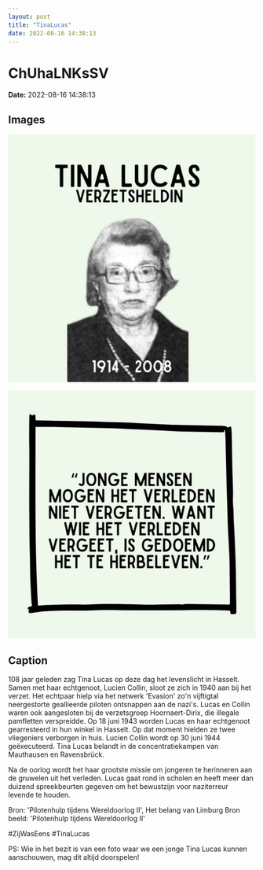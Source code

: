```yaml
---
layout: post
title: "TinaLucas"
date: 2022-08-16 14:38:13
---
```


# ChUhaLNKsSV

**Date:** 2022-08-16 14:38:13

## Images

![Image](../images/ChUhaLNKsSV_0.jpg)

![Image](../images/ChUhaLNKsSV_1.jpg)

## Caption

108 jaar geleden zag Tina Lucas op deze dag het levenslicht in Hasselt. Samen met haar echtgenoot, Lucien Collin, sloot ze zich in 1940 aan bij het verzet. Het echtpaar hielp via het netwerk 'Evasion' zo'n vijftigtal neergestorte geallieerde piloten ontsnappen aan de nazi's. Lucas en Collin waren ook aangesloten bij de verzetsgroep Hoornaert-Dirix, die illegale pamfletten verspreidde. Op 18 juni 1943 worden Lucas en haar echtgenoot gearresteerd in hun winkel in Hasselt. Op dat moment hielden ze twee vliegeniers verborgen in huis. Lucien Collin wordt op 30 juni 1944 geëxecuteerd. Tina Lucas belandt in de concentratiekampen van Mauthausen en Ravensbrück. 

Na de oorlog wordt het haar grootste missie om jongeren te herinneren aan de gruwelen uit het verleden. Lucas gaat rond in scholen en heeft meer dan duizend spreekbeurten gegeven om het bewustzijn voor naziterreur levende te houden. 

Bron: 'Pilotenhulp tijdens Wereldoorlog II', Het belang van Limburg
Bron beeld: 'Pilotenhulp tijdens Wereldoorlog II'

#ZijWasEens #TinaLucas 

PS: Wie in het bezit is van een foto waar we een jonge Tina Lucas kunnen aanschouwen, mag dit altijd doorspelen!

